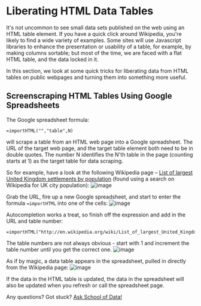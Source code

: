 Liberating HTML Data Tables
===========================

It's not uncommon to see small data sets published on the web using an HTML table element. If you have a quick click around Wikipedia, you're likely to find a wide variety of examples. Some sites will use Javascript libraries to enhance the presentation or usability of a table, for example, by making columns sortable; but most of the time, we are faced with a flat HTML table, and the data locked in it.

In this section, we look at some quick tricks for liberating data from HTML tables on public webpages and turning them into something more useful.

Screenscraping HTML Tables Using Google Spreadsheets
----------------------------------------------------

The Google spreadsheet formula:

```excel
=importHTML("","table",N)
```
will scrape a table from an HTML web page into a Google spreadsheet. The URL of the target web page, and the target table element both need to be in double quotes. The number N identifies the N'th table in the page (counting starts at 1) as the target table for data scraping.

So for example, have a look at the following Wikipedia page – [List of largest United Kingdom settlements by population](http://en.wikipedia.org/wiki/List_of_largest_United_Kingdom_settlements_by_population) (found using a search on Wikipedia for UK city population):
![image](http://farm9.staticflickr.com/8303/7850933084_b188c02992_o_d.jpg)

Grab the URL, fire up a new Google spreadsheet, and start to enter the formula `=importHTML` into one of the cells:
![image](http://farm9.staticflickr.com/8284/7850932578_b5db80ed9d_o_d.jpg)

Autocompletion works a treat, so finish off the expression and add in the URL and table number:
```excel
=importHTML("http://en.wikipedia.org/wiki/List_of_largest_United_Kingdom_settlements_by_population","table",2)
```

The table numbers are not always obvious - start with 1 and increment the table number until you get the correct one.
![image](http://farm9.staticflickr.com/8438/7850932674_ef1514b761_o_d.jpg)

As if by magic, a data table appears in the spreadsheet, pulled in directly from the Wikipedia page:
![image](http://farm9.staticflickr.com/8425/7850932816_b5598830e0_o_d.jpg)

If the data in the HTML table is updated, the data in the spreadsheet will also be updated when you refresh or call the spreadsheet page.

<div class="alert alert-info">Any questions? Got stuck? <a class="btn btn-large btn-info" href="http://ask.schoolofdata.org">Ask School of Data!</a></div>

